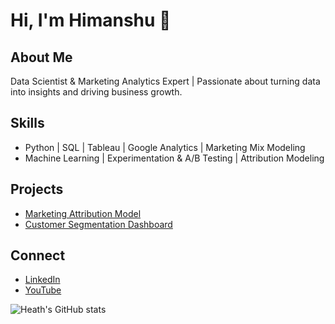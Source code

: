 # Hi, I'm Himanshu 👋

## About Me
Data Scientist & Marketing Analytics Expert | Passionate about turning data into insights and driving business growth.

## Skills
- Python | SQL | Tableau | Google Analytics | Marketing Mix Modeling
- Machine Learning | Experimentation & A/B Testing | Attribution Modeling

## Projects
- [Marketing Attribution Model](https://github.com/HeathThapa/marketing-attribution)
- [Customer Segmentation Dashboard](https://github.com/HeathThapa/customer-segmentation)

## Connect
- [LinkedIn](https://linkedin.com/in/HeathThapa)
- [YouTube](https://www.youtube.com/@HeathThapa)

![Heath's GitHub stats](https://github-readme-stats.vercel.app/api?username=HeathThapa&show_icons=true)

<!--
**singularity-htmagarh/singularity-htmagarh** is a ✨ _special_ ✨ repository because its `README.md` (this file) appears on your GitHub profile.

Here are some ideas to get you started:

- 🔭 I’m currently working on ...
- 🌱 I’m currently learning ...
- 👯 I’m looking to collaborate on ...
- 🤔 I’m looking for help with ...
- 💬 Ask me about ...
- 📫 How to reach me: ...
- 😄 Pronouns: ...
- ⚡ Fun fact: ...
-->
